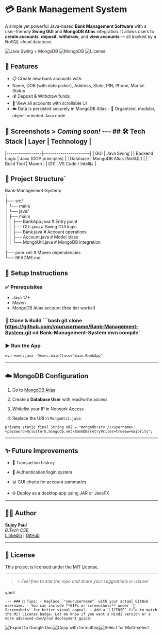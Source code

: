 # 💳 Bank Management System
A simple yet powerful Java-based **Bank Management Software** with a user-friendly **Swing GUI** and **MongoDB Atlas** integration. It allows users to **create accounts**, **deposit**, **withdraw**, and **view accounts** — all backed by a NoSQL cloud database.

![Java Swing + MongoDB](https://img.shields.io/badge/Java-Swing-green?style=flat-square)
![MongoDB](https://img.shields.io/badge/MongoDB-Atlas-green?style=flat-square)
![License](https://img.shields.io/badge/license-MIT-blue.svg?style=flat-square)

## 🚀 Features 
- 📋 Create new bank accounts with:
 - Name, DOB (with date picker), Address, State, PIN, Phone, Marital Status
- 💰 Deposit & Withdraw funds
- 🧾 View all accounts with scrollable UI
- ☁️ Data is persisted securely in MongoDB Atlas - 🧠 Organized, modular, object-oriented Java code

## 📸 Screenshots > _Coming soon!_ --- ## 🛠️ Tech Stack | Layer             | Technology            |
|------------------|------------------------|
| GUI              | Java Swing             |
| Backend Logic    | Java (OOP principles)  |
| Database         | MongoDB Atlas (NoSQL)  |
| Build Tool       | Maven                  |
| IDE              | VS Code / IntelliJ     |

## 📂 Project Structure` 

Bank-Management-System/  
│  
├── src/  
│ └── main/  
│ └── java/  
│ ├── main/  
│ │ ├── BankApp.java # Entry point  
│ │ ├── GUI.java # Swing GUI logic  
│ │ ├── Bank.java # Account operations  
│ │ ├── Account.java # Model class  
│ │ └── MongoUtil.java # MongoDB integration  
│  
├── pom.xml # Maven dependencies  
└── README.md

 ## 🧪 Setup Instructions 
 ### ✅ Prerequisites 
 - Java 17+
 - Maven
 - MongoDB Atlas account (free tier works!)
### 🔧 Clone & Build ```bash git clone https://github.com/yourusername/Bank-Management-System.git cd Bank-Management-System mvn compile` 

### ▶️ Run the App

`mvn exec:java -Dexec.mainClass="main.BankApp"` 

* * *

☁️ MongoDB Configuration
------------------------

1.  Go to [MongoDB Atlas](https://www.mongodb.com/cloud/atlas)
    
2.  Create a **Database User** with read/write access
    
3.  Whitelist your IP in Network Access
    
4.  Replace the URI in `MongoUtil.java`:
    

`private static final String URI = "mongodb+srv://<username>:<password>@cluster0.mongodb.net/BankDB?retryWrites=true&w=majority";` 

* * *

✨ Future Improvements
---------------------

*   🧾 Transaction history
    
*   🔐 Authentication/login system
    
*   📊 GUI charts for account summaries
    
*   🌐 Deploy as a desktop app using JAR or JavaFX
    

* * *

👨‍💻 Author
------------

**Sujoy Paul**  
_B.Tech CSE_  
[LinkedIn](https://www.linkedin.com/) | [GitHub](https://github.com/yourusername)

* * *

📄 License
----------

This project is licensed under the MIT License.

* * *

> ⭐ _Feel free to star the repo and share your suggestions or issues!_

yaml

 ``--- ### 📌 Tips: - Replace `"yourusername"` with your actual GitHub username. - You can include **GIFs or screenshots** under `📸 Screenshots` for better visual appeal. - Add a `LICENSE` file to match the MIT License badge. Let me know if you want a Hindi version or a more advanced dev/prod deployment guide!`` 

![Export to Google Doc](chrome-extension://iapioliapockkkikccgbiaalfhoieano/assets/create.svg)![Copy with formatting](chrome-extension://iapioliapockkkikccgbiaalfhoieano/assets/copy.svg)![Select for Multi-select](chrome-extension://iapioliapockkkikccgbiaalfhoieano/assets/multi-select.svg)
